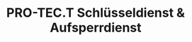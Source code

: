 ---
title: "PRO-TEC.T Schlüsseldienst & Aufsperrdienst"
url: /wien/pro-tec-t-schluesseldienst-und-aufsperrdienst/
shop: Schlüsseldienst
---